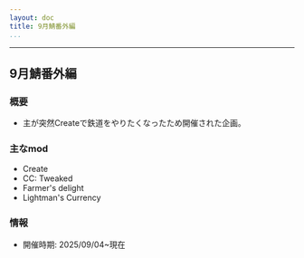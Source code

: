 ```yaml
---
layout: doc
title: 9月鯖番外編
...
```

---

## 9月鯖番外編
### 概要
- 主が突然Createで鉄道をやりたくなったため開催された企画。

### 主なmod
- Create
- CC: Tweaked
- Farmer's delight
- Lightman's Currency

### 情報
- 開催時期: 2025/09/04~現在